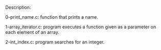 Description:

0-print_name.c: function that prints a name.

1-array_iterator.c: program executes a function given as a parameter on each element of an array.

2-int_index.c: program searches for an integer.

